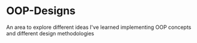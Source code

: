 # OOP-Designs
An area to explore different ideas I've learned implementing OOP concepts and different design methodologies
